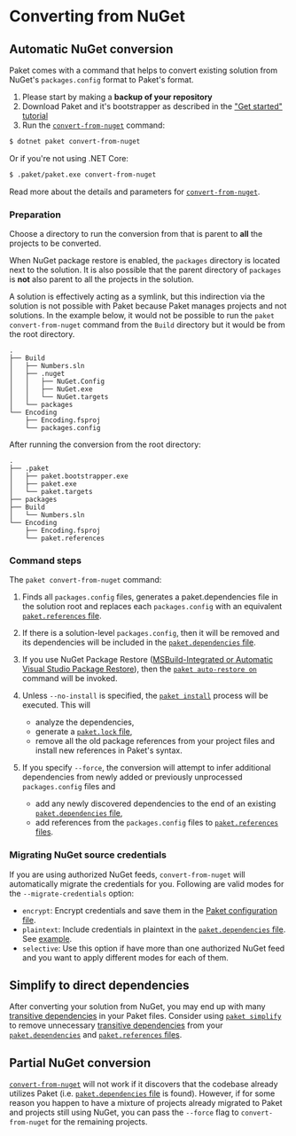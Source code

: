 # Converting from NuGet

## Automatic NuGet conversion

Paket comes with a command that helps to convert existing solution from NuGet's
`packages.config` format to Paket's format.

1. Please start by making a **backup of your repository**
1. Download Paket and it's bootstrapper as described in the
   ["Get started" tutorial](get-started.html)
1. Run the [`convert-from-nuget`](paket-convert-from-nuget.html) command:

```sh
$ dotnet paket convert-from-nuget
```

Or if you're not using .NET Core:

```sh
$ .paket/paket.exe convert-from-nuget
```

Read more about the details and parameters for
[`convert-from-nuget`](paket-convert-from-nuget.html).

### Preparation

Choose a directory to run the conversion from that is parent to **all** the
projects to be converted.

When NuGet package restore is enabled, the `packages` directory is located next
to the solution. It is also possible that the parent directory of `packages` is
**not** also parent to all the projects in the solution.

A solution is effectively acting as a symlink, but this indirection via the
solution is not possible with Paket because Paket manages projects and not
solutions. In the example below, it would not be possible to run the
`paket convert-from-nuget` command from the `Build` directory but it would be
from the root directory.

```text
.
├── Build
│   ├── Numbers.sln
│   ├── .nuget
│   │   ├── NuGet.Config
│   │   ├── NuGet.exe
│   │   └── NuGet.targets
│   └── packages
└── Encoding
    ├── Encoding.fsproj
    └── packages.config
```

After running the conversion from the root directory:

```text
.
├── .paket
│   ├── paket.bootstrapper.exe
│   ├── paket.exe
│   └── paket.targets
├── packages
├── Build
│   └── Numbers.sln
└── Encoding
    ├── Encoding.fsproj
    └── paket.references
```

### Command steps

The `paket convert-from-nuget` command:

1. Finds all `packages.config` files, generates a paket.dependencies file in the
   solution root and replaces each `packages.config` with an equivalent
   [`paket.references` file](references-files.html).
1. If there is a solution-level `packages.config`, then it will be removed and
   its dependencies will be included in the
   [`paket.dependencies` file](dependencies-file.html).
1. If you use NuGet Package Restore
   ([MSBuild-Integrated or Automatic Visual Studio Package Restore](http://docs.nuget.org/docs/workflows/migrating-to-automatic-package-restore)),
   then the [`paket auto-restore on`](paket-auto-restore.html) command will be
   invoked.
1. Unless `--no-install` is specified, the
   [`paket install`](paket-install.html) process will be executed. This will

   * analyze the dependencies,
   * generate a [`paket.lock` file](lock-file.html),
   * remove all the old package references from your project files and install
     new references in Paket's syntax.

1. If you specify `--force`, the conversion will attempt to infer additional
   dependencies from newly added or previously unprocessed `packages.config`
   files and

   * add any newly discovered dependencies to the end of an existing
     [`paket.dependencies` file](dependencies-file.html),
   * add references from the `packages.config` files to
     [`paket.references` files](references-files.html).

### Migrating NuGet source credentials

If you are using authorized NuGet feeds, `convert-from-nuget` will automatically
migrate the credentials for you. Following are valid modes for the
`--migrate-credentials` option:

* `encrypt`: Encrypt credentials and save them in the
  [Paket configuration file](paket-config.html).
* `plaintext`: Include credentials in plaintext in the
  [`paket.dependencies` file](dependencies-file.html).
  See [example](nuget-dependencies.html#plaintext-credentials).
* `selective`: Use this option if have more than one authorized NuGet
  feed and you want to apply different modes for each of them.

## Simplify to direct dependencies

After converting your solution from NuGet, you may end up with many
[transitive dependencies](faq.html#transitive) in your Paket files. Consider
using [`paket simplify`](paket-simplify.html) to remove unnecessary
[transitive dependencies](faq.html#transitive) from your
[`paket.dependencies`](dependencies-file.html) and
[`paket.references` files](references-files.html).

## Partial NuGet conversion

[`convert-from-nuget`](paket-convert-from-nuget.html) will not work if it
discovers that the codebase already utilizes Paket (i.e.
[`paket.dependencies` file](dependencies-file.html) is found). However, if for
some reason you happen to have a mixture of projects already migrated to Paket
and projects still using NuGet, you can pass the `--force` flag to
`convert-from-nuget` for the remaining projects.
